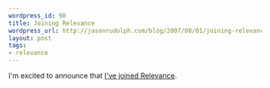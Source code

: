 ```yaml
--- 
wordpress_id: 90
title: Joining Relevance
wordpress_url: http://jasonrudolph.com/blog/2007/08/01/joining-relevance/
layout: post
tags:
- relevance	
---
```

I'm excited to announce that [I've joined Relevance](http://relevancellc.com/2007/8/1/relevance-welcomes-jason-rudolph-as-principal-software-engineer).
